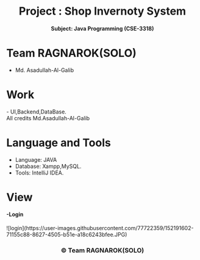   <h1 align="center"> Project : Shop Invernoty System </h1>
<h4 align="center"> Subject: Java Programming (CSE-3318) </h4>

<h1> Team RAGNAROK(SOLO)</h1> 

- Md. Asadullah-Al-Galib 

<h1>Work</h1>
- UI,Backend,DataBase.
<br>All credits Md.Asadullah-Al-Galib<br>

<h1> Language and Tools </h1>

- Language: JAVA
- Database: Xampp,MySQL.
 - Tools: IntelliJ IDEA.
 
 <h1>View</h1>
 <h4>-Login</h4>
 ![login](https://user-images.githubusercontent.com/77722359/152191602-71155c88-8627-4505-b51e-a18c6243bfee.JPG)
 


<h3 align="center">© Team RAGNAROK(SOLO)</h3>
